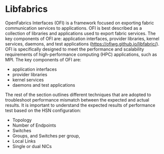 
# Libfabrics

OpenFabrics Interfaces (OFI) is a framework focused on exporting fabric communication services to applications.
OFI is best described as a collection of libraries and applications used to export fabric services.
The key components of OFI are: application interfaces, provider libraries, kernel services, daemons, and test applications (https://ofiwg.github.io/libfabric/).
OFI is specifically designed to meet the performance and scalability requirements of high-performance computing (HPC) applications, such as MPI.
The key components of OFI are:

* application interfaces
* provider libraries
* kernel services
* daemons and test applications

The rest of the section outlines different techniques that are adopted to troubleshoot performance mismatch between the expected and actual results.
It is important to understand the expected results of performance test based on the HSN configuration:

* Topology
* Number of Endpoints
* Switches
* Groups, and Switches per group,
* Local Links
* Single or dual NICs
